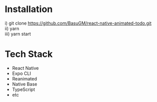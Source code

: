 # Installation

i) git clone https://github.com/BasuGM/react-native-animated-todo.git <br/>
ii) yarn <br/>
iii) yarn start <br/>

# Tech Stack
- React Native <br/>
- Expo CLI <br/>
- Reanimated <br/>
- Native Base <br/>
- TypeScript <br/>
- etc
